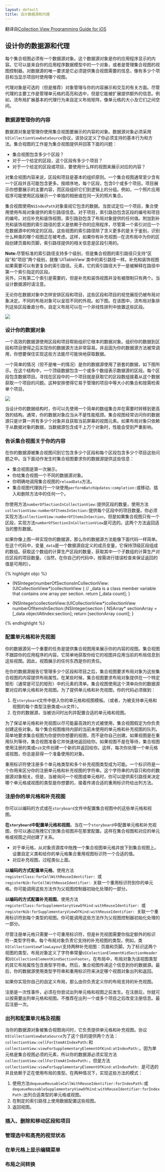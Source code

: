 ```yaml
---
layout: default
title: 设计数据源和代理
---
```


翻译自[Collection View Programming Guide for iOS](https://developer.apple.com/library/ios/documentation/WindowsViews/Conceptual/CollectionViewPGforIOS/CreatingCellsandViews/CreatingCellsandViews.html#//apple_ref/doc/uid/TP40012334-CH7-SW1)

## 设计你的数据源和代理

每个集合视图必须有一个数据源对象。这个数据源对象是你的应用程序显示的内容。它可以是来自你的应用程序数据模型中的一个对象，或者是管理集合视图的视图控制器。对数据源的唯一要求是它必须提供集合视图需要的信息，像有多少个项目和当显示项目时使用哪个视图。

代理对象是可选的（但是推荐）对象管理与你的内容展示和交互的有关方面。尽管代理的主要工作是管理单元格的高亮和选中，但是它能被扩展提供额外的信息。例如，流布局扩展基本的代理行为来自定义布局矩阵，像单元格的大小及它们之间空间。

### 数据源管理你的内容

数据源对象是管理你使用集合视图要展示的内容的对象。数据源对象必须采用`UICollectionViewDataSource`协议，该协议定义了你必须支持的基本行为和方法。集合视图的工作是为集合视图提供并回答下面的问题：

+ 集合视图包含多少个区段？
+ 对于一个给定的区段，这个区段有多少个项目？
+ 对于一个给定的区段或项目，要使用什么样的视图来展示对应的内容？

对集合视图内容来说，区段和项目是基本的组织原则。一个集合视图通常至少含有一个区段并且可能包含更多。按顺序地，每个区段，包含0个或多个项目。项目展示你想要展示的主要内容，而区段组织它们到逻辑上的分组。例如，一个照片应用程序可能使用区段展示一个单独的相册或在同一天的照片集合。

集合视图使用`NSIndexPath`对象查阅它包含的数据。当尝试定位一个项目，集合使用使用布局对象提供的索引路径信息。对于项目，索引路劲包含区段的编号和项目的编号。对应补充和装饰视图，索引路劲包含了布局对象提供的任何值。附加到补充和装饰视图的索引路径的意义是依赖于你的应用程序，尽管第一个索引对应一个在数据源中的特定的区段。这些视图的索引路径除了含义更多的是关于鉴别，识别什么种类的哪个视图正在被考虑。这样，如果你有补充视图--在流布局中为你的区段创建页眉和页脚，索引路径提供的相关信息是区段引用的。

<div class="note"><strong>Note:</strong>尽管标准的索引路径支持多个级别，但是集合视图的索引路径只支持“区段”和“项目”两个级别，就像`UITableView`类中的索引路径一样。补充和装饰视图如果需要可以有更复杂的索引路径。元素，它的索引路径大于一是被解释在路径中第一个索引指定的区段。<br />另外，只有第二个索引是需要的，但是补充和装饰视图并没有被限制只有两个。当设计数据源时请注意。</div>

无论你在数据对象中怎样安排区段和项目，这些区段和项目的视觉展现仍被布局对象决定。不同的布局对象可以呈现不同的外观。如下图。在该图中，流布局对象排列这些区段垂直分布，自定义布局可以在一个非线性排列中放置这些区段。

<img class="sample-img" src="/images/guide/collection_view_guide_3.png">

### 设计你的数据对象

一个高效的数据源使用区段和项目帮助组织它根本的数据对象。组织你的数据到区段和项目使得之后实现你的数据源方法非常容易。并且因为你的数据源方法被常调用，你想要保住实现这些方法能尽可能快地获取数据。

一个简单的情况（但不是唯一的情况）是你的数据源使用了嵌套的数据，如下图所示。在这个结构中，一个顶级数据包含一个或多个数组表示数据源的区段。每个区段包含数据项目。寻找在区段中的一个项目就是获取它的区段数组接着从这个数据获取一个项目的问题。这种安排使得它易于管理的项目中等大小的集合和按需检索单个项目。

<img class="sample-img" src="/images/guide/collection_view_guide_4.png">

当设计你的数据结构时，你可以先使用一个简单的数组集合并在需要时转移到更高效的结构。通常，你的数据对象应当从不是性能瓶颈。集合视图经常访问你的数据源只是计算一共有多少个对象并且获取当前屏幕的视图元素。如果布局对象只依赖于从数据对象的数据，当数据源包含成千上万个对象时，性能会受到严重影响。

### 告诉集合视图关于你的内容

在你的数据源被集合视图问到它包含多少个区段和每个区段包含多少个项目这些问题之中。当下面动作发生时集合视图要求你的数据源提供这些信息：

+ 集合视图是第一次展示。
+ 你给集合视图一个不同的数据源对象。
+ 你明确地调用集合视图的`reloadData`方法。
+ 集合视图代理执行一个块使用`performBatchUpdates:completion:`或移动、插入和删除方法中的任何一个。

你使用方法`numberOfSectionInCollectionView:`提供区段的数量，使用方法`collectionView:numberOfItemsInSection:`提供每个区段中的项目数量。你必须实现方法`collectionView:numberOfItemsInSection`，但是如果集合视图只有一个区段，实现方法`numberOfSectionInCollectionView`是可选的。这两个方法返回适当的整形数据。

如果你像上图一样实现你的数据源，那么你的数据源方法能像下面代码一样简单。在这个代码中，变量`_data`是一个数据源自定义的成员变量，它保持顶级区段组成的数组。获取这个数组的计算生产区段的数量，获取其中一个子数组的计算生产对应区段的项目数量。（当然，在你自己的代码中，按需进行错误检查来保证返回的值是可用的）。

{% highlight objc %}
- (NSInteger)numberOfSectionsInCollectionView:(UICollectionView*)collectionView {
    // _data is a class member variable that contains one array per section.
    return [_data count];
}
 
- (NSInteger)collectionView:(UICollectionView*)collectionView numberOfItemsInSection:(NSInteger)section {
    NSArray* sectionArray = [_data objectAtIndex:section];
    return [sectionArray count];
}

{% endhighlight %}

### 配置单元格和补充视图

你的数据源另一个重要的任务是提供集合视图用来展示你的内容的视图。集合视图不跟踪你的应用程序的内容。它简单地获取你给它的视图并应用当前的布局信息到这些视图。因此，视图展示的任何东西是你的责任。

在你的数据源报告它管理多少个区段和项目之后，集合视图要求布局对象为这些集合视图的内容提供布局属性。在某些时候，集合视图要求布局对象提供在一个特定矩形（通常是可见的矩形）中的元素的清单。集合视图使用这个清单向你的数据源要对应的单元格和补充视图。为了提供单元格和补充视图，你的代码必须做到：

1. 在`storyboard`文件中嵌入你的单元格和视图模板。（或者，为被支持单元格和视图的每个类型注册类或`nib`文件）。
2. 在你的数据源，当被访问时出列并配置合适的单元格和视图。

为了保证单元格和补充视图以尽可能最高效的方式被使用，集合视图假定为你负责创建这些对象。每个集合视图维持内部的当前未使用的单元格和补充视图的队列。简单地要求集合视图为你提供你想要的视图，而不是你自己创建。如果视图是在重用队列等待，集合视图准备它并快速地返回给你。如果视图不是在等待，集合视图使用注册的类或`nib`文件创建一个新的并返回给你。这样，每次你处理一个单元格或视图，你总是获得一个准备使用的对象。

重用标识符使注册多个单元格类型和多个补充视图类型成为可能。一个标识符是一个你用来区分你的注册单元格和补充视图的字符串。这个字符串的内容只和你的数据源对象相关。但是，当被询问一个视图或单元格时，你可以提供索引路径来决定哪个单元格或视图的类型是你想要的，接着传递合适的重用标识符给出列方法。

### 注册你的单元格和补充视图

你可以以编码的方式或在`storyboard`文件中配置集合视图中的这些单元格和视图。

__在`storyboard`中配置单元格和视图__。当在一个`storyboard`中配置单元格和补充视图，你可以通过拖拽它们到集合视图并在那里配置。这样在集合视图和对应的单元格或视图之间创建了关系。

+ 对于单元格，从对象资源库中拖拽一个集合视图单元格并放下到集合视图上。设置自定义类和给你的单元格集合重用视图标识符一个合适的值。
+ 对应补充视图，过程类似上面。

__以编码的方式配置单元格__。使用方法`registerClass:forCellWithReuseIdentifier: `或`registerNib:forCellWithReuseIdentifier: `关联一个重用标识符到你的单元格。你可能调用这些方法作为父视图控制器初始化处理的一部分。

__以编码的方式配置补充视图__。使用方法`registerClass:forSupplementaryViewOfKind:withReuseIdentifier: `或`registerNib:forSupplementaryViewOfKind:withReuseIdentifier: `关联一个重用标识符到每个类型的视图。你可能调用这些方法作为父视图控制器初始化处理的一部分。

尽管注册单元格只需要一个可重用标识符，但是补充视图需要你指定额外的标识符--类型字符串。每个布局对象负责它支持的补充视图的类型。例如，类`UICollectionViewFlowLayout`支持两种补充视图：页眉和页脚。为了标识这两个视图的类型，布局对象定义了字符串常量`UIColectionElementKidSectionHeader`和`UICollectionElementKindSectionFooter`。在布局中，布局对象为该视图类型的其它布局属性包含类型字符串。然后，集合视图传递这个信息到你的数据源。最后，你的数据源使用类型字符串和重用标识符来决定哪个视图对象出列和返回。

<div class="note">如果你实现你自己的自定义布局，那么由你负责定义你的布局支持的补充视图。</div>

注册是一次性事件，必须在你尝试出列单元格和视图之前发生。在注册后，你就可以按需要出列单元格和视图。不推荐在出列一个或多个项目之后改变注册信息。最后注册一次。

### 出列和配置单元格及视图

当你的数据源对象被集合视图询问时，它负责提供单元格和补充视图。协议`UICollectionViewDataSource`为了这个目的提供两个方法：`collectionView:cellForItemAtIndexPath:`和`collectionView:viewForSupplementaryElementOfKind:atIndexPath:`。因为单元格是集合视图必须的元素，所以你的数据源必须实现方法`collectionView:cellForItemAtIndexPath:`，但是方法`collectionView:viewForSupplementaryElementOfKind:atIndexPath: `是可选的并且依赖于正在使用布局的类型。在两种情况下，实现这些方法的模式：

1. 使用方法`dequeueReusableCellWithReuseIdentifier:forIndexPath:`或`dequeueReusableSupplementaryViewOfKind:withReuseIdentifier:forIndexPath:`出列合适类型的单元格或视图。
2. 在制定的索引路径上使用数据配置这些视图。
3. 返回视图。



### 插入、删除和移动区段和项目

### 管理选中和高亮的视觉状态

### 在单元格上显示编辑菜单

### 布局之间转换

